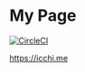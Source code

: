 # My Page

[![CircleCI](https://circleci.com/gh/icchi-h/profile-site.svg?style=svg)](https://circleci.com/gh/icchi-h/profile-site)

<https://icchi.me>
